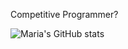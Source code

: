 Competitive Programmer?

![Maria's GitHub stats](https://github-readme-stats.vercel.app/api?username=MariaChrysafis&count_private=true&show_icons=true&theme=radical)
